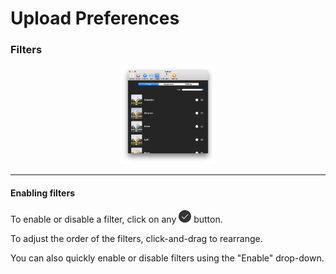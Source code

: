 # Upload Preferences

### Filters

<p style="text-align: center; margin-top: 1em;"><img src="/preferences/assets/upload-filters.png" width="30%" height="30%" /></p>

<hr /> 

#### Enabling filters

To enable or disable a filter, click on any <img src="/preferences/assets/active.png" width="20" height="20" /> button.

To adjust the order of the filters, click-and-drag to rearrange.

You can also quickly enable or disable filters using the "Enable" drop-down.


